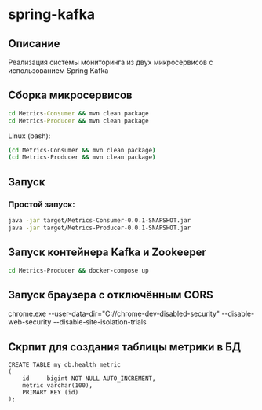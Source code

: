 # spring-kafka

## Описание

Реализация системы мониторинга из двух микросервисов с использованием Spring Kafka

## Сборка микросервисов

```cmd
cd Metrics-Consumer && mvn clean package
cd Metrics-Producer && mvn clean package
```
Linux (bash):
```bash
(cd Metrics-Consumer && mvn clean package)
(cd Metrics-Producer && mvn clean package)
```

## Запуск

### Простой запуск:
```bash
java -jar target/Metrics-Consumer-0.0.1-SNAPSHOT.jar
java -jar target/Metrics-Producer-0.0.1-SNAPSHOT.jar
```

## Запуск контейнера Kafka и Zookeeper

```bash
cd Metrics-Producer && docker-compose up
```

## Запуск браузера с отключённым CORS

chrome.exe --user-data-dir="C://chrome-dev-disabled-security" --disable-web-security --disable-site-isolation-trials

## Скрпит для создания таблицы метрики в БД

```
CREATE TABLE my_db.health_metric
(
    id     bigint NOT NULL AUTO_INCREMENT,
    metric varchar(100),
    PRIMARY KEY (id)
);
```
